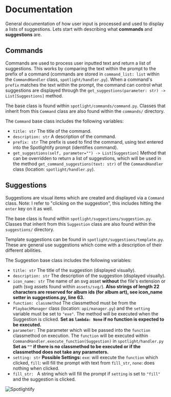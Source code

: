 # Documentation
General documentation of how user input is processed and used to display a lists of suggestions. Lets start
with describing what **commands** and **suggestions** are.

## Commands

Commands are used to process user inputted text and return a list of suggestions.
This works by comparing the text within the prompt to the prefix of a command (commands are stored in `command_list: list`
within the `CommandHandler` class, `spotlight/handler.py`).
When a command's `prefix` matches the text within the prompt, the command can control what suggestions are displayed through the `get_suggestions(parameter: str) -> List[Suggestions]` method.

The base class is found within `spotlight/commands/command.py`. Classes that inherit from this `Command` class are also
found within the `commands/` directory.

The `Command` base class includes the following variables:
 - `title: str` The title of the command.
 - `description: str` A description of the command.
 - `prefix: str` The prefix is used to find the command, using text entered into the Spotlightify prompt (identifies command).
 - `get_suggestions(self, parameter="") -> List[Suggestion]` Method that can be overridden to return a list of suggestions,
  which will be used in the method `get_command_suggestions(text: str)` of the `CommandHandler` class (location: `spotlight/handler.py`).

## Suggestions

Suggestions are visual items which are created and displayed via a `Command` class.
Note: I refer to "clicking on the suggestion", this includes hitting the `enter` key on it as well.

The base class is found within `spotlight/suggestions/suggestion.py`. Classes that inherit from this `Suggestion` class are also
found within the `suggestions/` directory.

Template suggestions can be found in `spotlight/suggestions/template.py`. These are general use suggestions
which come with a description of their different abilities.

The Suggestion base class includes the following variables:
 - `title: str` The title of the suggestion (displayed visually).
 - `description: str` The description of the suggestion (displayed visually).
 - `icon_name: str`  The name of an svg asset **without** the file's extension or path (svg assets found within `assets/svg/`).
 **Also strings of length 22 characters are reserved for album ids (for album art),
 see icon_name setter in suggestions.py, line 63.**
 - `function: classmethod` The classmethod must be from the `PlaybackManager` class (location: `api/manager.py`)
 and the `setting` variable must be set to `"exe"`. The method will be executed when the Suggestion is clicked.
 **Set as `lambda: None` if no function is expected to be executed.**
 - `parameter:` The parameter which will be passed into the `function` classmethod on execution. The `function`
 will be executed within `CommandHandler.execute_function(Suggestion)` in `spotlight/handler.py` **Set as `""` if there is no classmethod to be executed or if the classmethod does not take any parameters.**
 - `setting: str` **Possible Settings:** `exe`: will execute the `function` which clicked, `fill`: will fill the prompt with text from `fill_str`, `none`: does nothing when clicked.
 - `fill_str: ` A string which will fill the prompt if `setting` is set to `"fill"` and the suggestion is clicked.

 ![Spotlightify](assets/img/example_suggestion.jpg)
